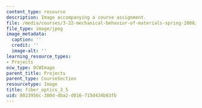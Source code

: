 ```yaml
---
content_type: resource
description: Image accompanying a course assignment.
file: /media/courses/3-22-mechanical-behavior-of-materials-spring-2008/8023956c380ddba2d016715d434b63fb_fiber_optics_3_5.jpg
file_type: image/jpeg
image_metadata:
  caption: ''
  credit: ''
  image-alt: ''
learning_resource_types:
- Projects
ocw_type: OCWImage
parent_title: Projects
parent_type: CourseSection
resourcetype: Image
title: fiber_optics_3_5
uid: 8023956c-380d-dba2-d016-715d434b63fb
---
```

